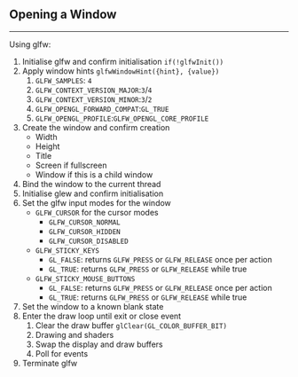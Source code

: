 ## Opening a Window
---
Using glfw:
1. Initialise glfw and confirm initialisation `if(!glfwInit())`
2. Apply window hints `glfwWindowHint({hint}, {value})`
	1. `GLFW_SAMPLES`: `4`
	2. `GLFW_CONTEXT_VERSION_MAJOR`:`3`/`4`
	3. `GLFW_CONTEXT_VERSION_MINOR`:`3`/`2`
	4. `GLFW_OPENGL_FORWARD_COMPAT`:`GL_TRUE`
	5. `GLFW_OPENGL_PROFILE`:`GLFW_OPENGL_CORE_PROFILE`
3. Create the window and confirm creation
	- Width
	- Height
	- Title
	- Screen if fullscreen
	- Window if this is a child window
4. Bind the window to the current thread
5. Initialise glew and confirm initialisation
6. Set the glfw input modes for the window
	- `GLFW_CURSOR` for the cursor modes
		- `GLFW_CURSOR_NORMAL`
		- `GLFW_CURSOR_HIDDEN`
		- `GLFW_CURSOR_DISABLED`
	- `GLFW_STICKY_KEYS`
		- `GL_FALSE`: returns `GLFW_PRESS` or `GLFW_RELEASE` once per action
		- `GL_TRUE`: returns `GLFW_PRESS` or `GLFW_RELEASE` while true
	- `GLFW_STICKY_MOUSE_BUTTONS`
		- `GL_FALSE`: returns `GLFW_PRESS` or `GLFW_RELEASE` once per action
		- `GL_TRUE`: returns `GLFW_PRESS` or `GLFW_RELEASE` while true
7. Set the window to a known blank state
8. Enter the draw loop until exit or close event
	1. Clear the draw buffer `glClear(GL_COLOR_BUFFER_BIT)`
	2. Drawing and shaders
	3. Swap the display and draw buffers
	4. Poll for events
9. Terminate glfw
